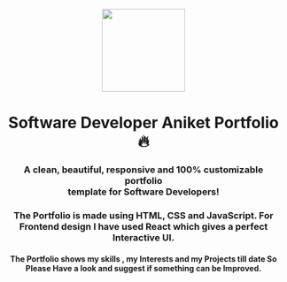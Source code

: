 <p align="center"> 
    <img src="images/masterportfolio-banner-light.png" align="center" height="150"></img>
</p>

<h1 align="center"> Software Developer Aniket Portfolio 🔥 </h1> 
<h3 align="center"> A clean, beautiful, responsive and 100% customizable portfolio <br /> template for Software Developers! </h3>


<h3 align="center"> The Portfolio is made using HTML, CSS and JavaScript. For Frontend design I have used React which gives a perfect Interactive UI.</h3>
<h4 align="center"> The Portfolio shows my skills , my Interests and my Projects till date So Please Have a look and suggest if something can be Improved.</h4>

